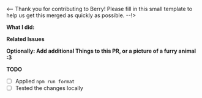 <--
Thank you for contributing to Berry! Please fill in this small template to help us get this merged as quickly as possible.
--!>

**What I did:**
<!-- Please explain what you have done and why -->

**Related Issues**
<!--
Please Don't forget to add all Issues fixed or implemented in this PR here.
Add something like "Fixes #XX." or "Closes #XX".
-->

**Optionally: Add additional Things to this PR, or a picture of a furry animal :3**

**TODO**
<!--Add things here that still need to be done in this PR.-->
- [ ] Applied `npm run format`
- [ ] Tested the changes locally

<!--Thank you really much to Contribute to Berry! You are awesome.-->
